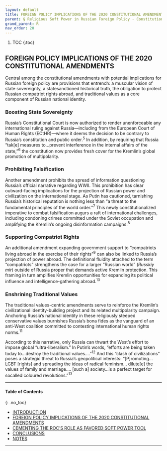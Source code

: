 ```yaml
---
layout: default
title: FOREIGN POLICY IMPLICATIONS OF THE 2020 CONSTITUTIONAL AMENDMENTS
parent: § Religious Soft Power in Russian Foreign Policy - Constitutional Change and the Russian Orthodox Church
grand_parent: R
nav_order: 20 
---
```

<style>
.dont-break-out {
  /* These are technically the same, but use both */
  overflow-wrap: break-word;
  word-wrap: break-word;

     -ms-word-break: break-all;
  /* This is the dangerous one in WebKit, as it breaks things wherever */
  word-break: break-all;
  /* Instead use this non-standard one: */
  word-break: break-word;
}

.youtube-container {
    position: relative;
    width: 100%;
    height: 0;
    padding-bottom: 56.25%;
}
.youtube-video {
    position: absolute;
    top: 0;
    left: 0;
    width: 100%;
    height: 100%;
}

</style>

<div class="dont-break-out" markdown="1">

1. TOC
{:toc}

## FOREIGN POLICY IMPLICATIONS OF THE 2020 CONSTITUTIONAL AMENDMENTS
Central among the constitutional amendments with potential implications for Russian foreign policy are provisions that entrench: a muscular vision of state sovereignty, a statesanctioned historical truth, the obligation to protect Russian compatriot rights abroad, and traditional values as a core component of Russian national identity.

### Boosting State Sovereignty
Russia’s Constitutional Court is now authorized to render unenforceable any international ruling against Russia—including from the European Court of Human Rights (ECtHR)—where it deems the decision to be contrary to Russia’s constitution and public order.<sup>5</sup> In addition, by requiring that Russia “tak[e] measures to…prevent interference in the internal affairs of the state,”<sup>6</sup> the constitution now provides fresh cover for the Kremlin’s global promotion of multipolarity.

### Prohibiting Falsification
Another amendment prohibits the spread of information questioning Russia’s official narrative regarding WWII. This prohibition has clear outward-facing implications for the projection of Russian power and civilization on the international stage. As Putin has cautioned, tarnishing Russia’s historical reputation is nothing less than “a threat to the fundamental principles of the world order.”<sup>7</sup> This newly constitutionalized imperative to combat falsification augurs a raft of international challenges, including condoning crimes committed under the Soviet occupation and amplifying the Kremlin’s ongoing disinformation campaigns.<sup>8</sup>

### Supporting Compatriot Rights
An additional amendment expanding government support to “compatriots living abroad in the exercise of their rights”<sup>9</sup> can also be linked to Russia’s projection of power abroad. The definitional fluidity attached to the term “compatriots” strengthens the case for a larger “Russian world” (*Russkiy mir*) outside of Russia proper that demands active Kremlin protection. This framing in turn amplifies Kremlin opportunities for expanding its political influence and intelligence-gathering abroad.<sup>10</sup>

### Enshrining Traditional Values
The traditional values-centric amendments serve to reinforce the Kremlin’s civilizational identity-building project and its related multipolarity campaign. Anchoring Russia’s national identity in these religiously steeped conservative values burnishes Russia’s bona fides as the vanguard of an anti-West coalition committed to contesting international human rights norms.<sup>11</sup> 

According to this narrative, only Russia can thwart the West’s effort to impose global “ultra-liberalism.” In Putin’s words, “efforts are being taken today to…destroy the traditional values….”<sup>12</sup> And this “clash of civilizations” poses a strategic threat to Russia’s geopolitical interests: “[P]romoting…LGBT [rights] and spreading the ideas of radical feminism… dilute[e] the values of family and marriage…. [such a] society…is a perfect target for socalled coloured revolutions.”<sup>13</sup>

***

#### Table of Contents
{: .no_toc}

<ul><li> <a href="/docs/R/Religious-Soft-Power-in-Russian-Foreign-Policy-Constitutional-Change-and-the-Russian-Orthodox-Church-1/">
INTRODUCTION</a></li><li> <a href="/docs/R/Religious-Soft-Power-in-Russian-Foreign-Policy-Constitutional-Change-and-the-Russian-Orthodox-Church-2/">
FOREIGN POLICY IMPLICATIONS OF THE 2020 CONSTITUTIONAL AMENDMENTS</a></li><li> <a href="/docs/R/Religious-Soft-Power-in-Russian-Foreign-Policy-Constitutional-Change-and-the-Russian-Orthodox-Church-3/">
CEMENTING THE ROC’S ROLE AS FAVORED SOFT POWER TOOL</a></li><li> <a href="/docs/R/Religious-Soft-Power-in-Russian-Foreign-Policy-Constitutional-Change-and-the-Russian-Orthodox-Church-4/">
CONCLUSIONS</a></li><li> <a href="/docs/R/Religious-Soft-Power-in-Russian-Foreign-Policy-Constitutional-Change-and-the-Russian-Orthodox-Church-5/">
NOTES</a></li></ul>

***

</div>
